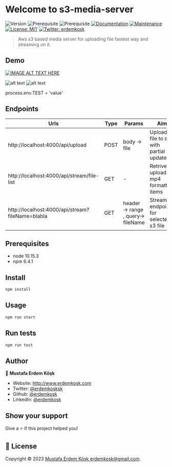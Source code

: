 # Welcome to s3-media-server 
![Version](https://img.shields.io/badge/version-1.0.0-blue.svg?cacheSeconds=2592000)
![Prerequisite](https://img.shields.io/badge/node-10.15.3-blue.svg)
![Prerequisite](https://img.shields.io/badge/npm-6.4.1-blue.svg)
[![Documentation](https://img.shields.io/badge/documentation-yes-brightgreen.svg)](https://github.com/erdemkosk/quiz_api#readme)
[![Maintenance](https://img.shields.io/badge/Maintained%3F-yes-green.svg)](https://github.com/erdemkosk/quiz_api/graphs/commit-activity)
[![License: MIT](https://img.shields.io/github/license/erdemkosk/quiz_api)](https://github.com/erdemkosk/quiz_api/blob/master/LICENSE)
[![Twitter: erdemkosk](https://img.shields.io/twitter/follow/erdemkosk.svg?style=social)](https://twitter.com/erdemkosk)

> Aws s3 based media server for uploading file fastest way and streaming on it.

## Demo

[![IMAGE ALT TEXT HERE](https://img.youtube.com/vi/Qir4seehtvU/0.jpg)](https://www.youtube.com/watch?v=Qir4seehtvU)

![alt text](https://i.imgur.com/1jKjaAp.png)
![alt text](https://i.imgur.com/TUsp3G8.png)

process.env.TEST = 'value'

## Endpoints

| Urls                                             | Type | Params                             | Aim                                     |
|--------------------------------------------------|------|------------------------------------|-----------------------------------------|
| http://localhost:4000/api/upload                 | POST | body -> file                       | Upload a file to s3 with partial update |
| http://localhost:4000/api/stream/file-list       | GET  | -                                  | Retrive uploaded mp4 formatted items    |
| http://localhost:4000/api/stream?fileName=blabla | GET  | header -> range , query-> fileName | Streaming endpoint for selected s3 file |

## Prerequisites

- node 10.15.3
- npm 6.4.1

## Install

```sh
npm install
```

## Usage

```sh
npm run start
```

## Run tests

```sh
npm run test
```

## Author

👤 **Mustafa Erdem Köşk**

* Website: http://www.erdemkosk.com
* Twitter: [@erdemkosksk](https://twitter.com/erdemkosksk)
* Github: [@erdemkosk](https://github.com/erdemkosk)
* LinkedIn: [@erdemkosk](https://linkedin.com/in/erdemkosk)


## Show your support

Give a ⭐️ if this project helped you!


## 📝 License

Copyright © 2023 [Mustafa Erdem Köşk <erdemkosk@gmail.com>](https://github.com/erdemkosk).
